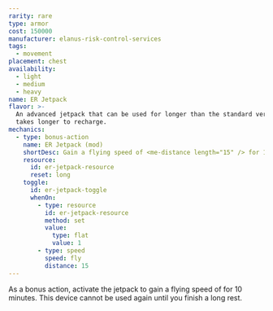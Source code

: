 ```yaml
---
rarity: rare
type: armor
cost: 150000
manufacturer: elanus-risk-control-services
tags:
  - movement
placement: chest
availability:
  - light
  - medium
  - heavy
name: ER Jetpack
flavor: >-
  An advanced jetpack that can be used for longer than the standard version, but
  takes longer to recharge.
mechanics:
  - type: bonus-action
    name: ER Jetpack (mod)
    shortDesc: Gain a flying speed of <me-distance length="15" /> for 10 minutes.
    resource:
      id: er-jetpack-resource
      reset: long
    toggle:
      id: er-jetpack-toggle
      whenOn:
        - type: resource
          id: er-jetpack-resource
          method: set
          value:
            type: flat
            value: 1
        - type: speed
          speed: fly
          distance: 15
---
```

As a bonus action, activate the jetpack to gain a flying speed of <me-distance length="15" /> for 10 minutes.
This device cannot be used again until you finish a long rest.
